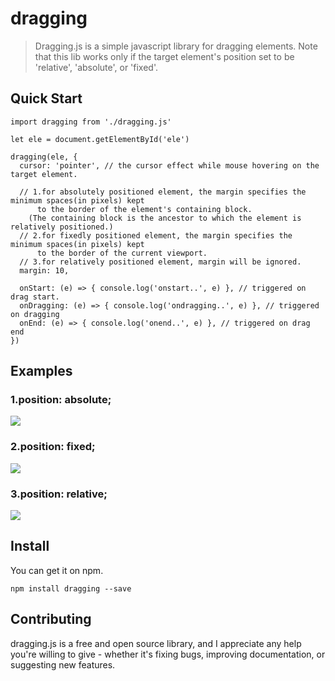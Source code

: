 # dragging
> Dragging.js is a simple javascript library for dragging elements. Note that this lib works only if the target element's position set to be 'relative', 'absolute', or 'fixed'.
## Quick Start
```
import dragging from './dragging.js'
```
```
let ele = document.getElementById('ele')

dragging(ele, {
  cursor: 'pointer', // the cursor effect while mouse hovering on the target element.
  
  // 1.for absolutely positioned element, the margin specifies the minimum spaces(in pixels) kept 
      to the border of the element's containing block. 
    (The containing block is the ancestor to which the element is relatively positioned.)
  // 2.for fixedly positioned element, the margin specifies the minimum spaces(in pixels) kept 
      to the border of the current viewport.
  // 3.for relatively positioned element, margin will be ignored.
  margin: 10,

  onStart: (e) => { console.log('onstart..', e) }, // triggered on drag start.
  onDragging: (e) => { console.log('ondragging..', e) }, // triggered on dragging
  onEnd: (e) => { console.log('onend..', e) }, // triggered on drag end
})
```
## Examples
### 1.position: absolute;
![](http://images.kenote.me/absolute-dragging.gif)
### 2.position: fixed;
![](http://images.kenote.me/fixed-dragging.gif)
### 3.position: relative;
![](http://images.kenote.me/relative-dragging.gif)
## Install
You can get it on npm.
```
npm install dragging --save
```
## Contributing
dragging.js is a free and open source library, and I appreciate any help you're willing to give - whether it's fixing bugs, improving documentation, or suggesting new features.
